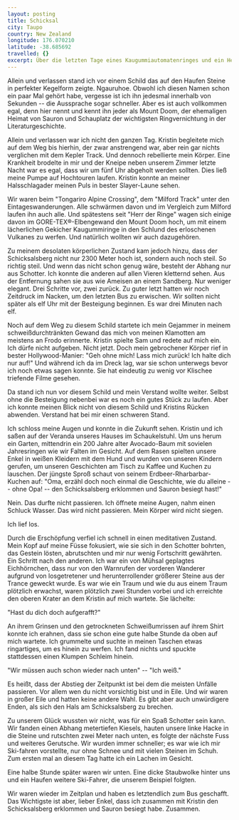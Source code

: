```yaml
---
layout: posting
title: Schicksal
city: Taupo
country: New Zealand
longitude: 176.070210
latitude: -38.685692
travelled: {}
excerpt: Über die letzten Tage eines Kaugummiautomatenringes und ein Herz voller Heavy Metal, als auch alte Avocado-Bäume und das Skifahren in der Steinzeit.
---
```


Allein und verlassen stand ich vor einem Schild das auf den Haufen Steine in perfekter Kegelform zeigte. Ngauruhoe. Obwohl ich diesen Namen schon ein paar Mal gehört habe, vergesse ist ich ihn jedesmal innerhalb von Sekunden -- die Aussprache sogar schneller. Aber es ist auch vollkommen egal, denn hier nennt und kennt ihn jeder als Mount Doom, der ehemaligen Heimat von Sauron und Schauplatz der wichtigsten Ringvernichtung in der Literaturgeschichte.

Allein und verlassen war ich nicht den ganzen Tag. Kristin begleitete mich auf dem Weg bis hierhin, der zwar anstrengend war, aber rein gar nichts verglichen mit dem Kepler Track. Und dennoch rebellierte mein Körper. Eine Krankheit brodelte in mir und der Kneipe neben unserem Zimmer letzte Nacht war es egal, dass wir um fünf Uhr abgeholt werden sollten. Dies ließ meine Pumpe auf Hochtouren laufen. Kristin konnte an meiner Halsschlagader meinen Puls in bester Slayer-Laune sehen.

Wir waren beim "Tongariro Alpine Crossing", dem "Milford Track" unter den Eintageswanderungen. Alle schwärmen davon und im Vergleich zum Milford laufen ihn auch alle. Und spätestens seit "Herr der Ringe" wagen sich einige davon im GORE-TEX®-Elbengewand den Mount Doom hoch, um mit einem lächerlichen Gekicher Kaugummiringe in den Schlund des erloschenen Vulkanes zu werfen. Und natürlich wollten wir auch dazugehören.

Zu meinem desolaten körperlichen Zustand kam jedoch hinzu, dass der Schicksalsberg nicht nur 2300 Meter hoch ist, sondern auch noch steil. So richtig steil. Und wenn das nicht schon genug wäre, besteht der Abhang nur aus Schotter. Ich konnte die anderen auf allen Vieren kletternd sehen. Aus der Entfernung sahen sie aus wie Ameisen an einem Sandberg. Nur weniger elegant. Drei Schritte vor, zwei zurück. Zu guter letzt hatten wir noch Zeitdruck im Nacken, um den letzten Bus zu erwischen. Wir sollten nicht später als elf Uhr mit der Besteigung beginnen. Es war drei Minuten nach elf.

Noch auf dem Weg zu diesem Schild startete ich mein Gejammer in meinem schweißdurchtränkten Gewand das mich von meinen Klamotten am meistens an Frodo erinnerte. Kristin spielte Sam und redete auf mich ein. Ich dürfe nicht aufgeben. Nicht jetzt. Doch mein gebrochener Körper rief in bester Hollywood-Manier: "Geh ohne mich! Lass mich zurück! Ich halte dich nur auf!" Und während ich da im Dreck lag, war sie schon unterwegs bevor ich noch etwas sagen konnte. Sie hat eindeutig zu wenig vor Klischee triefende Filme gesehen.

Da stand ich nun vor diesem Schild und mein Verstand wollte weiter. Selbst ohne die Besteigung nebenbei war es noch ein gutes Stück zu laufen. Aber ich konnte meinen Blick nicht von diesem Schild und Kristins Rücken abwenden. Verstand hat bei mir einen schweren Stand.

Ich schloss meine Augen und konnte in die Zukunft sehen. Kristin und ich saßen auf der Veranda unseres Hauses im Schaukelstuhl. Um uns herum ein Garten, mittendrin ein 200 Jahre alter Avocado-Baum mit sovielen Jahresringen wie wir Falten im Gesicht. Auf dem Rasen spielten unsere Enkel in weißen Kleidern mit dem Hund und wurden von unseren Kindern gerufen, um unseren Geschichten am Tisch zu Kaffee und Kuchen zu lauschen. Der jüngste Sproß schaut von seinem Erdbeer-Rharbarbar-Kuchen auf: "Oma, erzähl doch noch einmal die Geschichte, wie du alleine -- ohne Opa! -- den Schicksalsberg erklommen und Sauron besiegt hast!"

Nein. Das durfte nicht passieren. Ich öffnete meine Augen, nahm einen Schluck Wasser. Das wird nicht passieren. Mein Körper wird nicht siegen.

Ich lief los.

Durch die Erschöpfung verfiel ich schnell in einen meditativen Zustand. Mein Kopf auf meine Füsse fokusiert, wie sie sich in den Schotter bohrten, das Gestein lösten, abrutschten und mir nur wenig Fortschritt gewährten. Ein Schritt nach den anderen. Ich war ein von Mühsal geplagtes Eichhörnchen, dass nur von den Warnrufen der vorderen Wanderer aufgrund von losgetretener und herunterrollender größerer Steine aus der Trance geweckt wurde. Es war wie ein Traum und wie du aus einem Traum plötzlich erwachst, waren plötzlich zwei Stunden vorbei und ich erreichte den oberen Krater an dem Kristin auf mich wartete. Sie lächelte: 

"Hast du dich doch aufgerafft?"

An ihrem Grinsen und den getrockneten Schweißumrissen auf ihrem Shirt konnte ich erahnen, dass sie schon eine gute halbe Stunde da oben auf mich wartete. Ich grummelte und suchte in meinen Taschen etwas ringartiges, um es hinein zu werfen. Ich fand nichts und spuckte stattdessen einen Klumpen Schleim hinein.

"Wir müssen auch schon wieder nach unten" -- "Ich weiß."

Es heißt, dass der Abstieg der Zeitpunkt ist bei dem die meisten Unfälle passieren. Vor allem wen du nicht vorsichtig bist und in Eile. Und wir waren in großer Eile und hatten keine andere Wahl. Es gibt aber auch unwürdigere Enden, als sich den Hals am Schicksalsberg zu brechen.

Zu unserem Glück wussten wir nicht, was für ein Spaß Schotter sein kann. Wir fanden einen Abhang metertiefen Kiesels, hauten unsere linke Hacke in die Steine und rutschten zwei Meter nach unten, es folgte der nächste Fuss und weiteres Gerutsche. Wir wurden immer schneller; es war wie ich mir Ski-fahren vorstellte, nur ohne Schnee und mit vielen Steinen im Schuh. Zum ersten mal an diesem Tag hatte ich ein Lachen im Gesicht.

Eine halbe Stunde später waren wir unten. Eine dicke Staubwolke hinter uns und ein Haufen weitere Ski-Fahrer, die unserem Beispiel folgten.

Wir waren wieder im Zeitplan und haben es letztendlich zum Bus geschafft. Das Wichtigste ist aber, lieber Enkel, dass ich zusammen mit Kristin den Schicksalsberg erklommen und Sauron besiegt habe. Zusammen.